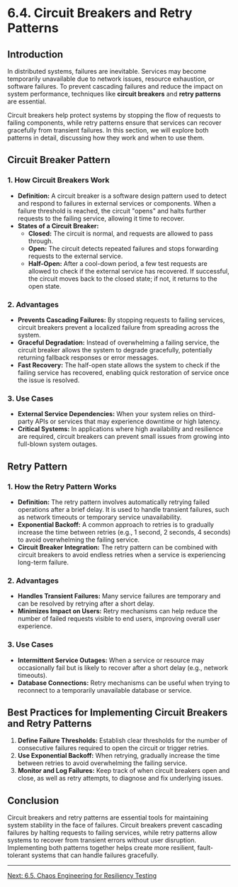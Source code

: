 # 6.4. Circuit Breakers and Retry Patterns

## Introduction

In distributed systems, failures are inevitable. Services may become temporarily unavailable due to network issues, resource exhaustion, or software failures. To prevent cascading failures and reduce the impact on system performance, techniques like **circuit breakers** and **retry patterns** are essential.

Circuit breakers help protect systems by stopping the flow of requests to failing components, while retry patterns ensure that services can recover gracefully from transient failures. In this section, we will explore both patterns in detail, discussing how they work and when to use them.

## Circuit Breaker Pattern

### 1. **How Circuit Breakers Work**
- **Definition:** A circuit breaker is a software design pattern used to detect and respond to failures in external services or components. When a failure threshold is reached, the circuit "opens" and halts further requests to the failing service, allowing it time to recover.
- **States of a Circuit Breaker:**
  - **Closed:** The circuit is normal, and requests are allowed to pass through.
  - **Open:** The circuit detects repeated failures and stops forwarding requests to the external service.
  - **Half-Open:** After a cool-down period, a few test requests are allowed to check if the external service has recovered. If successful, the circuit moves back to the closed state; if not, it returns to the open state.

### 2. **Advantages**
- **Prevents Cascading Failures:** By stopping requests to failing services, circuit breakers prevent a localized failure from spreading across the system.
- **Graceful Degradation:** Instead of overwhelming a failing service, the circuit breaker allows the system to degrade gracefully, potentially returning fallback responses or error messages.
- **Fast Recovery:** The half-open state allows the system to check if the failing service has recovered, enabling quick restoration of service once the issue is resolved.

### 3. **Use Cases**
- **External Service Dependencies:** When your system relies on third-party APIs or services that may experience downtime or high latency.
- **Critical Systems:** In applications where high availability and resilience are required, circuit breakers can prevent small issues from growing into full-blown system outages.

## Retry Pattern

### 1. **How the Retry Pattern Works**
- **Definition:** The retry pattern involves automatically retrying failed operations after a brief delay. It is used to handle transient failures, such as network timeouts or temporary service unavailability.
- **Exponential Backoff:** A common approach to retries is to gradually increase the time between retries (e.g., 1 second, 2 seconds, 4 seconds) to avoid overwhelming the failing service.
- **Circuit Breaker Integration:** The retry pattern can be combined with circuit breakers to avoid endless retries when a service is experiencing long-term failure.

### 2. **Advantages**
- **Handles Transient Failures:** Many service failures are temporary and can be resolved by retrying after a short delay.
- **Minimizes Impact on Users:** Retry mechanisms can help reduce the number of failed requests visible to end users, improving overall user experience.

### 3. **Use Cases**
- **Intermittent Service Outages:** When a service or resource may occasionally fail but is likely to recover after a short delay (e.g., network timeouts).
- **Database Connections:** Retry mechanisms can be useful when trying to reconnect to a temporarily unavailable database or service.

## Best Practices for Implementing Circuit Breakers and Retry Patterns

1. **Define Failure Thresholds:** Establish clear thresholds for the number of consecutive failures required to open the circuit or trigger retries.
2. **Use Exponential Backoff:** When retrying, gradually increase the time between retries to avoid overwhelming the failing service.
3. **Monitor and Log Failures:** Keep track of when circuit breakers open and close, as well as retry attempts, to diagnose and fix underlying issues.

## Conclusion

Circuit breakers and retry patterns are essential tools for maintaining system stability in the face of failures. Circuit breakers prevent cascading failures by halting requests to failing services, while retry patterns allow systems to recover from transient errors without user disruption. Implementing both patterns together helps create more resilient, fault-tolerant systems that can handle failures gracefully.

---

[Next: 6.5. Chaos Engineering for Resiliency Testing](./section_6_5.md)
